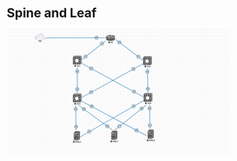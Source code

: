 # Spine and Leaf

![Image ](https://github.com/NileshChandekar/eve_labs/blob/master/labs/Spine_Leaf_OVS_LACP_TRUNK/images/z1.png)
